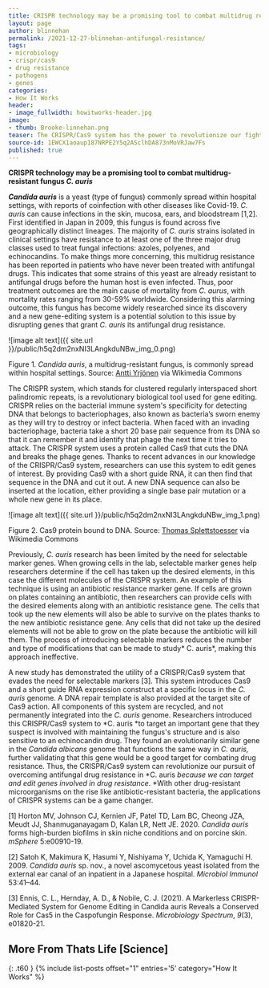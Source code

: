 ```yaml
---
title: CRISPR technology may be a promising tool to combat multidrug resistant fungus
layout: page
author: blinnehan
permalink: /2021-12-27-blinnehan-antifungal-resistance/
tags:
- microbiology
- crispr/cas9
- drug resistance
- pathogens
- genes
categories:
- How It Works
header:
- image_fullwidth: howitworks-header.jpg
image:
- thumb: Brooke-linnehan.png
teaser: The CRISPR/Cas9 system has the power to revolutionize our fight against drug resistant pathogens by making gene editing possible
source-id: 1EWCX1aoaup187NRPE2Y5q2ASclhDA873nMoVRJaw7Fs
published: true
---
```



**CRISPR technology may be a promising tool to combat multidrug-resistant fungus _C. auris_**

**_Candida auris_** is a yeast (type of fungus) commonly spread within hospital settings, with reports of coinfection with other diseases like Covid-19. *C. auris* can cause infections in the skin, mucosa, ears, and bloodstream [1,2]. First identified in Japan in 2009, this fungus is found across five geographically distinct lineages. The majority of *C. auris* strains isolated in clinical settings have resistance to at least one of the three major drug classes used to treat fungal infections: azoles, polyenes, and echinocandins. To make things more concerning, this multidrug resistance has been reported in patients who have never been treated with antifungal drugs. This indicates that some strains of this yeast are already resistant to antifungal drugs before the human host is even infected. Thus, poor treatment outcomes are the main cause of mortality from *C. aurus*, with mortality rates ranging from 30-59% worldwide. Considering this alarming outcome, this fungus has become widely researched since its discovery and a new gene-editing system is a potential solution to this issue by disrupting genes that grant *C. auris* its antifungal drug resistance. 

![image alt text]({{ site.url }}/public/h5q2dm2nxNI3LAngkduNBw_img_0.png)

Figure 1. *Candida auris*, a multidrug-resistant fungus, is commonly spread within hospital settings. Source: [Antti Yrjönen](https://commons.wikimedia.org/wiki/File:A_room_in_the_Katriina_hospital_in_Vantaa.jpg) via Wikimedia Commons

The CRISPR system, which stands for clustered regularly interspaced short palindromic repeats, is a revolutionary biological tool used for gene editing. CRISPR relies on the bacterial immune system's specificity for detecting DNA that belongs to bacteriophages, also known as bacteria’s sworn enemy as they will try to destroy or infect bacteria. When faced with an invading bacteriophage, bacteria take a short 20 base pair sequence from its DNA so that it can remember it and identify that phage the next time it tries to attack. The CRISPR system uses a protein called Cas9 that cuts the DNA and breaks the phage genes. Thanks to recent advances in our knowledge of the CRISPR/Cas9 system, researchers can use this system to edit genes of interest. By providing Cas9 with a short guide RNA, it can then find that sequence in the DNA and cut it out. A new DNA sequence can also be inserted at the location, either providing a single base pair mutation or a whole new gene in its place. 

![image alt text]({{ site.url }}/public/h5q2dm2nxNI3LAngkduNBw_img_1.png)

Figure 2. Cas9 protein bound to DNA. Source: [Thomas Splettstoesser](https://commons.wikimedia.org/wiki/File:Cas9_5AXW_plain.png) via Wikimedia Commons

Previously, *C. auris* research has been limited by the need for selectable marker genes. When growing cells in the lab, selectable marker genes help researchers determine if the cell has taken up the desired elements, in this case the different molecules of the CRISPR system. An example of this technique is using an antibiotic resistance marker gene. If cells are grown on plates containing an antibiotic, then researchers can provide cells with the desired elements along with an antibiotic resistance gene. The cells that took up the new elements will also be able to survive on the plates thanks to the new antibiotic resistance gene. Any cells that did not take up the desired elements will not be able to grow on the plate because the antibiotic will kill them. The process of introducing selectable markers reduces the number and type of modifications that can be made to study* C. auris*, making this approach ineffective.

A new study has demonstrated the utility of a CRISPR/Cas9 system that evades the need for selectable markers [3]. This system introduces Cas9 and a short guide RNA expression construct at a specific locus in the *C. auris* genome. A DNA repair template is also provided at the target site of Cas9 action. All components of this system are recycled, and not permanently integrated into the *C. auris* genome. Researchers introduced this CRISPR/Cas9 system to *C. auris *to target an important gene that they suspect is involved with maintaining the fungus's structure and is also sensitive to an echinocandin drug. They found an evolutionarily similar gene in the *Candida albicans* genome that functions the same way in *C. auris,* further validating that this gene would be a good target for combating drug resistance. Thus, the CRISPR/Cas9 system can revolutionize our pursuit of overcoming antifungal drug resistance in *C. auris *because we can target and edit genes involved in drug resistance*. *With other drug-resistant microorganisms on the rise like antibiotic-resistant bacteria, the applications of CRISPR systems can be a game changer. 

[1] Horton MV, Johnson CJ, Kernien JF, Patel TD, Lam BC, Cheong JZA, Meudt JJ, Shanmuganayagam D, Kalan LR, Nett JE. 2020. *Candida auris* forms high-burden biofilms in skin niche conditions and on porcine skin. *mSphere* 5:e00910-19.

[2] Satoh K, Makimura K, Hasumi Y, Nishiyama Y, Uchida K, Yamaguchi H. 2009. *Candida auris* sp. nov., a novel ascomycetous yeast isolated from the external ear canal of an inpatient in a Japanese hospital. *Microbiol Immunol* 53:41–44.

[3] Ennis, C. L., Hernday, A. D., & Nobile, C. J. (2021). A Markerless CRISPR-Mediated System for Genome Editing in Candida auris Reveals a Conserved Role for Cas5 in the Caspofungin Response. *Microbiology Spectrum*, *9*(3), e01820-21.

## More From Thats Life [Science]
{: .t60 }
{% include list-posts offset="1" entries='5' category="How It Works" %}
